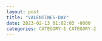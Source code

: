 ```yaml
---
layout: post
title: "VALENTINES-DAY"
date: 2023-02-13 01:02:03 -0000
categories: CATEGORY-1 CATEGORY-2
---
```

